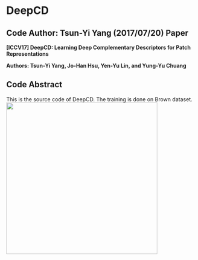 # DeepCD
Code Author: Tsun-Yi Yang
(2017/07/20)
Paper
-
**[ICCV17] DeepCD: Learning Deep Complementary Descriptors for Patch Representations**

**Authors: Tsun-Yi Yang, Jo-Han Hsu, Yen-Yu Lin, and Yung-Yu Chuang**

Code Abstract
-
This is the source code of DeepCD. The training is done on Brown dataset.
<img src="https://github.com/shamangary/DeepCD/blob/master/models_word.png" height="400"/>
